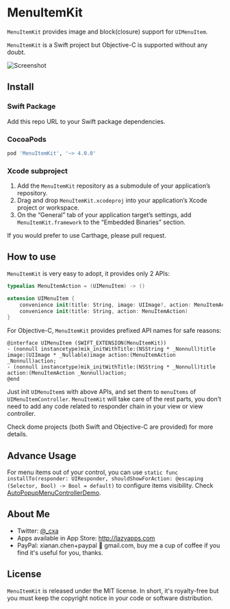 # MenuItemKit

`MenuItemKit` provides image and block(closure) support for `UIMenuItem`.

`MenuItemKit` is a Swift project but Objective-C is supported without any doubt.

![Screenshot](Screenshot.png)

## Install

### Swift Package

Add this repo URL to your Swift package dependencies.

### CocoaPods

```ruby
pod 'MenuItemKit', '~> 4.0.0'
```

### Xcode subproject
1. Add the `MenuItemKit` repository as a submodule of your application’s repository.
2. Drag and drop `MenuItemKit.xcodeproj` into your application’s Xcode project or workspace.
3. On the “General” tab of your application target’s settings, add `MenuItemKit.framework` to the “Embedded Binaries” section.

If you would prefer to use Carthage, please pull request.

## How to use

`MenuItemKit` is very easy to adopt, it provides only 2 APIs:

``` swift
typealias MenuItemAction = (UIMenuItem) -> ()

extension UIMenuItem {
    convenience init(title: String, image: UIImage?, action: MenuItemAction)
    convenience init(title: String, action: MenuItemAction)
}
```

For Objective-C, `MenuItemKit` provides prefixed API names for safe reasons:

```objc
@interface UIMenuItem (SWIFT_EXTENSION(MenuItemKit))
- (nonnull instancetype)mik_initWithTitle:(NSString * _Nonnull)title image:(UIImage * _Nullable)image action:(MenuItemAction _Nonnull)action;
- (nonnull instancetype)mik_initWithTitle:(NSString * _Nonnull)title action:(MenuItemAction _Nonnull)action;
@end
```

Just init `UIMenuItem`s with above APIs, and set them to `menuItems` of `UIMenuItemController`. `MenuItemKit` will take care of the rest parts, you don't need to add any code related to responder chain in your view or view controller.

Check dome projects (both Swift and Objective-C are provided) for more details.

## Advance Usage

For menu items out of your control, you can use `static func installTo(responder: UIResponder, shouldShowForAction: @escaping (Selector, Bool) -> Bool = default)` to configure items visibility. Check [AutoPopupMenuControllerDemo](AutoPopupMenuControllerDemo).

## About Me

* Twitter: [@_cxa](https://twitter.com/_cxa)
* Apps available in App Store: <http://lazyapps.com>
* PayPal: xianan.chen+paypal 📧 gmail.com, buy me a cup of coffee if you find it's useful for you, thanks.

## License

`MenuItemKit` is released under the MIT license. In short, it's royalty-free but you must keep the copyright notice in your code or software distribution.

